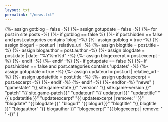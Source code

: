 ```yaml
---
layout: txt
permalink: "/news.txt"
---
```

<div>
{%- assign gotblog = false -%}
{%- assign gotupdate = false -%}
{%- for post in site.posts -%}
	{%- if gotblog == false %}
		{%- if post.hidden == false and post.categories contains 'blog' -%}
			{%- assign gotblog = true -%}
			{%- assign blogurl = post.url | relative_url -%}
			{%- assign blogtitle = post.title -%}
			{%- assign blogauthor = post.author -%}
			{%- assign blogdate = post.date | date: "%Y%m%d" -%}
			{%- assign blogexcerpt = post.excerpt -%}
		{%- endif -%}
	{%- endif -%}
	{%- if gotupdate == false %}
		{%- if post.hidden == false and post.categories contains 'updates' -%}
			{%- assign gotupdate = true -%}
			{%- assign updateurl = post.url | relative_url -%}
			{%- assign updatetitle = post.title -%}
			{%- assign updateexcerpt = post.excerpt -%}
		{%- endif -%}
	{%- endif -%}
{%- endfor -%}
"news"
{
	"gamestate"	"{{ site.game-state }}"
	"version"	"{{ site.game-version }}"
	"patch"	"{{ site.game-patch }}"
	"updateurl"	"{{ updateurl }}"
	"updatetitle"	"{{ updatetitle }}"
	"updateexcerpt"	"{{ updateexcerpt | remove: '' }}"
	"blogdate"	"{{ blogdate }}"
	"blogurl"	"{{ blogurl }}"
	"blogtitle"	"{{ blogtitle }}"
	"blogauthor"	"{{ blogauthor }}"
	"blogexcerpt"	"{{ blogexcerpt | remove: '
' -}}"
}
</div>